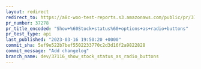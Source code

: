 ```yaml
---
layout: redirect
redirect_to: https://a8c-woo-test-reports.s3.amazonaws.com/public/pr/37278/api/index.html
pr_number: 37278
pr_title_encoded: "Show+%60Stock+status%60+options+as+radio+buttons"
pr_test_type: api
last_published: "2023-03-16 19:50:20 +0000"
commit_sha: 5ef9e522b7bef5502233770c2d3d16f2a9822828
commit_message: "Add changelog"
branch_name: dev/37116_show_stock_status_as_radio_buttons
---
```

